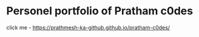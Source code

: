 # Personel portfolio of Pratham c0des

click me - https://prathmesh-ka-github.github.io/pratham-c0des/